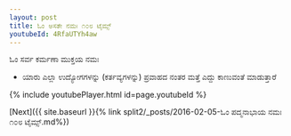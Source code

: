 ```yaml
---
layout: post
title: ಓಂ ಅಸತೇ ನಮಃ ೧೦೮ ಟೈಮ್ಸ್
youtubeId: 4RfaUTYh4aw
---
```

 
 
 ಓಂ ಸರ್ವ ಕರ್ಮಣಾ ಮುಕ್ತಯ ನಮಃ  
 
 -  ಯಾರು ಎಲ್ಲಾ ಉದ್ಯೋಗಗಳನ್ನು (ಕರ್ತವ್ಯಗಳನ್ನು) ಪ್ರವಾಹದ ನಂತರ ಮತ್ತೆ ಎದ್ದು ಕಾಣುವಂತೆ ಮಾಡುತ್ತಾರೆ 
 
  
 
  
 
 
 
 
 
 


{% include youtubePlayer.html id=page.youtubeId %}
 
[Next]({{ site.baseurl }}{% link  split2/_posts/2016-02-05-ಓಂ ಪದ್ಮನಾಭಾಯ ನಮಃ ೧೦೮ ಟೈಮ್ಸ್.md%})
 
